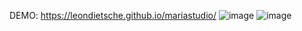 DEMO: https://leondietsche.github.io/mariastudio/
![image](https://github.com/user-attachments/assets/b6ac07d6-be7c-4e06-8565-8a159f9bfcde)
![image](https://github.com/user-attachments/assets/ca7e1754-f01f-409d-835b-e56afc7aeadd)
